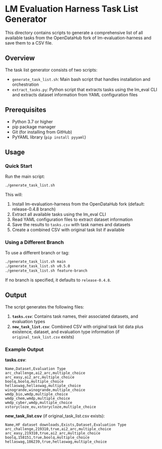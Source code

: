 # LM Evaluation Harness Task List Generator

This directory contains scripts to generate a comprehensive list of all available tasks from the OpenDataHub fork of lm-evaluation-harness and save them to a CSV file.

## Overview

The task list generator consists of two scripts:
- `generate_task_list.sh`: Main bash script that handles installation and orchestration
- `extract_tasks.py`: Python script that extracts tasks using the lm_eval CLI and extracts dataset information from YAML configuration files

## Prerequisites

- Python 3.7 or higher
- pip package manager
- Git (for installing from GitHub)
- PyYAML library (`pip install pyyaml`)

## Usage

### Quick Start

Run the main script:

```bash
./generate_task_list.sh
```

This will:
1. Install lm-evaluation-harness from the OpenDataHub fork (default: release-0.4.8 branch)
2. Extract all available tasks using the lm_eval CLI
3. Read YAML configuration files to extract dataset information
4. Save the results to `tasks.csv` with task names and datasets
5. Create a combined CSV with original task list if available

### Using a Different Branch

To use a different branch or tag:

```bash
./generate_task_list.sh main
./generate_task_list.sh v0.5.0
./generate_task_list.sh feature-branch
```

If no branch is specified, it defaults to `release-0.4.8`.

## Output

The script generates the following files:

1. **`tasks.csv`**: Contains task names, their associated datasets, and evaluation types
2. **`new_task_list.csv`**: Combined CSV with original task list data plus existence, dataset, and evaluation type information (if `original_task_list.csv` exists)

### Example Output

**tasks.csv**:
```csv
Name,Dataset,Evaluation Type
arc_challenge,ai2_arc,multiple_choice
arc_easy,ai2_arc,multiple_choice
boolq,boolq,multiple_choice
hellaswag,hellaswag,multiple_choice
winogrande,winogrande,multiple_choice
wmdp_bio,wmdp,multiple_choice
wmdp_chem,wmdp,multiple_choice
wmdp_cyber,wmdp,multiple_choice
xstorycloze_eu,xstorycloze,multiple_choice
```

**new_task_list.csv** (if original_task_list.csv exists):
```csv
Name,HF dataset downloads,Exists,Dataset,Evaluation Type
arc_challenge,219310,true,ai2_arc,multiple_choice
arc_easy,219310,true,ai2_arc,multiple_choice
boolq,158151,true,boolq,multiple_choice
hellaswag,186239,true,hellaswag,multiple_choice
```
